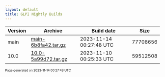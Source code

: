 ```yaml
---
layout: default
title: GLPI Nightly Builds
---
```


Version|Archive|Build date|Size
---|---|---|---
main|[main-6b8fa42.tar.gz](main-6b8fa42.tar.gz)|2023-11-14 00:27:48 UTC|77708656
10.0|[10.0-5a99d72.tar.gz](10.0-5a99d72.tar.gz)|2023-11-10 00:25:33 UTC|59512508

<font size="1">Page generated on 2023-11-14 00:27:48 UTC</font>
